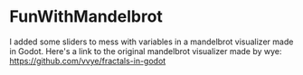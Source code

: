 # FunWithMandelbrot
 I added some sliders to mess with variables in a mandelbrot visualizer made in Godot.
 Here's a link to the original mandelbrot visualizer made by wye: https://github.com/vvye/fractals-in-godot